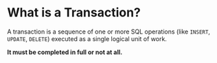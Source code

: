 # What is a Transaction?
A transaction is a sequence of one or more SQL operations (like `INSERT`, `UPDATE`, `DELETE`) executed as a
single logical unit of work.

**It must be completed in full or not at all.**
